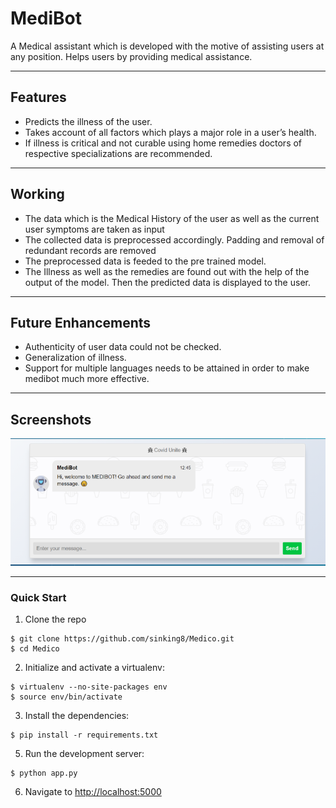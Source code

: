# MediBot

A Medical assistant which is developed with the motive of assisting users at any position.
Helps users by providing medical assistance.

<hr>

## Features

- Predicts the illness of the user.
- Takes account of all factors which plays a major role in a user’s health.
- If illness is critical and not curable using home remedies doctors of respective specializations are recommended.

<hr>

## Working

- The data which is the Medical History of the user as well as the current user symptoms are taken as input
- The collected data is preprocessed accordingly. Padding and removal of redundant records are removed
- The preprocessed data is feeded to the pre trained model.
- The Illness as well as the remedies are found out with the help of the output of the model. Then the predicted data is displayed to the user.

<hr>

## Future Enhancements

- Authenticity of user data could not be checked.
- Generalization of illness.
- Support for multiple languages needs to be attained
  in order to make medibot much more effective.

<hr>

## Screenshots

<img src="https://github.com/sinking8/MEDICO/blob/main/screenshots/1.PNG"/>

<hr>

### Quick Start

1. Clone the repo

```
$ git clone https://github.com/sinking8/Medico.git
$ cd Medico
```

2. Initialize and activate a virtualenv:

```
$ virtualenv --no-site-packages env
$ source env/bin/activate
```

3. Install the dependencies:

```
$ pip install -r requirements.txt
```

5. Run the development server:

```
$ python app.py
```

6. Navigate to [http://localhost:5000](http://localhost:5000)
